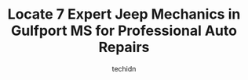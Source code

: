 ---
layout: ampstory
image: https://images.unsplash.com/photo-1596179570006-e6b11fac059b?ixlib=rb-4.0.3&ixid=MnwxMjA3fDB8MHxwaG90by1wYWdlfHx8fGVufDB8fHx8&auto=format&fit=crop&w=640&h=853&q=80
author: techidn
featured: false
description: Discover the 7 best Jeep Mechanic in Gulfport MS, USA and ensure your vehicle receives the highest quality of care. These trusted professionals are known for their skill, knowledge, and dedi
title: Locate 7 Expert Jeep Mechanics in Gulfport MS for Professional Auto Repairs
cover:
   title: Locate 7 Expert Jeep Mechanics in Gulfport MS for Professional Auto Repairs
   subtitle: Rickpate
   background: https://images.unsplash.com/photo-1596179570006-e6b11fac059b?ixlib=rb-4.0.3&ixid=MnwxMjA3fDB8MHxwaG90by1wYWdlfHx8fGVufDB8fHx8&auto=format&fit=crop&w=640&h=853&q=80

pages: 
 - layout: thirds
   top: <h1>#1 Walmart Auto Care Centers</h1>
   bottom: "<p>Had tires put on my Jeep and the oil changed. Ive always use our local Jeep dealership, but we were out of state and found a great set of tires for an unbelievable price</p>"
   background: https://www.knot35.com/toplist/wp-content/uploads/2023/06/best-jeep-mechanic-1-in-gulfport-ms-1685831303.jpeg
   backgroundblur: true
 - layout: thirds
   top: <h1>#2 Chucks Automotive</h1>
   bottom: "<p>13361 Dedeaux Rd, Gulfport, MS 39503, United States</p>"
   background: https://www.knot35.com/toplist/wp-content/uploads/2023/06/best-jeep-mechanic-2-in-gulfport-ms-1685831303.jpeg
   cta:
      link: https://www.knot35.com/toplist/locate-7-expert-jeep-mechanics-in-gulfport-ms-for-professional-auto-repairs/
      text: Locate 7 Expert Jeep Mechanics in Gulfport MS for Professional Auto Repairs
 - layout: thirds
   top: <h1>#3 Seals Tire & Auto Repair</h1>
   bottom: "<p>3200 25th Ave, Gulfport, MS 39501, United States</p>"
   background: https://www.knot35.com/toplist/wp-content/uploads/2023/06/best-jeep-mechanic-3-in-gulfport-ms-1685831304.jpeg
   cta:
      link: https://www.knot35.com/toplist/locate-7-expert-jeep-mechanics-in-gulfport-ms-for-professional-auto-repairs/
      text: Locate 7 Expert Jeep Mechanics in Gulfport MS for Professional Auto Repairs
 - layout: thirds
   top: <h1>#4 Randalls Autohaus</h1>
   bottom: "<p>2160 E Pass Rd, Gulfport, MS 39507, United States</p>"
   background: https://images.unsplash.com/photo-1608411404720-c8f0417bcdba?ixlib=rb-4.0.3&ixid=MnwxMjA3fDB8MHxwaG90by1wYWdlfHx8fGVufDB8fHx8&auto=format&fit=crop&w=640&h=853&q=80
   cta:
      link: https://www.knot35.com/toplist/locate-7-expert-jeep-mechanics-in-gulfport-ms-for-professional-auto-repairs/
      text: Locate 7 Expert Jeep Mechanics in Gulfport MS for Professional Auto Repairs
 - layout: thirds
   top: <h1>#5 Performance Muffler & Truck Accessories</h1>
   bottom: "<p>14504 Dedeaux Rd, Gulfport, MS 39503, United States</p>"
   background: https://images.unsplash.com/photo-1515405295579-ba7b45403062?ixlib=rb-4.0.3&ixid=MnwxMjA3fDB8MHxwaG90by1wYWdlfHx8fGVufDB8fHx8&auto=format&fit=crop&w=640&h=853&q=80
   cta:
      link: https://www.knot35.com/toplist/locate-7-expert-jeep-mechanics-in-gulfport-ms-for-professional-auto-repairs/
      text: Locate 7 Expert Jeep Mechanics in Gulfport MS for Professional Auto Repairs
 - layout: thirds
   top: <h1>#6 Dependable Auto Repair</h1>
   bottom: "<p>13081 Canal Rd, Gulfport, MS 39503, United States</p>"
   background: https://images.unsplash.com/photo-1618005182384-a83a8bd57fbe?ixlib=rb-4.0.3&ixid=MnwxMjA3fDB8MHxwaG90by1wYWdlfHx8fGVufDB8fHx8&auto=format&fit=crop&w=640&h=853&q=80
   cta:
      link: https://www.knot35.com/toplist/locate-7-expert-jeep-mechanics-in-gulfport-ms-for-professional-auto-repairs/
      text: Locate 7 Expert Jeep Mechanics in Gulfport MS for Professional Auto Repairs
 - layout: thirds
   top: <h1>#7 Dern Mechanix</h1>
   bottom: "<p>13081 Canal Rd, Gulfport, MS 39503, United States</p>"
   background: https://images.unsplash.com/photo-1510906594845-bc082582c8cc?ixlib=rb-4.0.3&ixid=MnwxMjA3fDB8MHxwaG90by1wYWdlfHx8fGVufDB8fHx8&auto=format&fit=crop&w=640&h=853&q=80
   cta:
      link: https://www.knot35.com/toplist/locate-7-expert-jeep-mechanics-in-gulfport-ms-for-professional-auto-repairs/
      text: Locate 7 Expert Jeep Mechanics in Gulfport MS for Professional Auto Repairs
 - layout: thirds
   middle: Continue reading...
   background: https://images.unsplash.com/photo-1599422314077-f4dfdaa4cd09?ixlib=rb-4.0.3&ixid=MnwxMjA3fDB8MHxwaG90by1wYWdlfHx8fGVufDB8fHx8&auto=format&fit=crop&w=640&h=853&q=80
   cta:
      link: https://www.knot35.com/toplist/locate-7-expert-jeep-mechanics-in-gulfport-ms-for-professional-auto-repairs/
      text: Locate 7 Expert Jeep Mechanics in Gulfport MS for Professional Auto Repairs
      
---